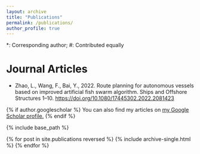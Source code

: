 ```yaml
---
layout: archive
title: "Publications"
permalink: /publications/
author_profile: true
---
```

*: Corresponding author; #: Contributed equally

Journal Articles
===
* Zhao, L., Wang, F., Bai, Y., 2022. Route planning for autonomous vessels based on improved artificial fish swarm algorithm. Ships and Offshore Structures 1–10. https://doi.org/10.1080/17445302.2022.2081423








{% if author.googlescholar %}
  You can also find my articles on <u><a href="{{author.googlescholar}}">my Google Scholar profile</a>.</u>
{% endif %}

{% include base_path %}

{% for post in site.publications reversed %}
  {% include archive-single.html %}
{% endfor %}
